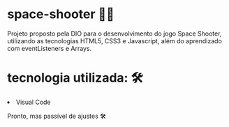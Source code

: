 # space-shooter 👩‍🚀
Projeto proposto pela DIO para o desenvolvimento do jogo Space Shooter, utilizando as tecnologias HTML5, CSS3 e Javascript, além do aprendizado com eventListeners e Arrays.

# tecnologia utilizada: 🛠
<li>Visual Code </li>

Pronto, mas passível de ajustes 🛠

